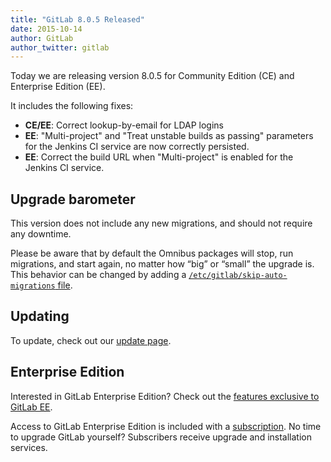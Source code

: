 ```yaml
---
title: "GitLab 8.0.5 Released"
date: 2015-10-14
author: GitLab
author_twitter: gitlab
---
```


Today we are releasing version 8.0.5 for Community Edition (CE) and Enterprise
Edition (EE).

It includes the following fixes:

- **CE/EE**: Correct lookup-by-email for LDAP logins
- **EE**: "Multi-project" and "Treat unstable builds as passing" parameters for
  the Jenkins CI service are now correctly persisted.
- **EE**: Correct the build URL when "Multi-project" is enabled for the Jenkins
  CI service.

<!-- more -->

## Upgrade barometer

This version does not include any new migrations, and should not require any
downtime.

Please be aware that by default the Omnibus packages will stop, run migrations,
and start again, no matter how “big” or “small” the upgrade is. This behavior
can be changed by adding a [`/etc/gitlab/skip-auto-migrations`
file](http://doc.gitlab.com/omnibus/update/README.html).

## Updating

To update, check out our [update page](https://about.gitlab.com/update).

## Enterprise Edition

Interested in GitLab Enterprise Edition?
Check out the [features exclusive to GitLab EE](https://about.gitlab.com/features/#enterprise).

Access to GitLab Enterprise Edition is included with a [subscription](/products).
No time to upgrade GitLab yourself?
Subscribers receive upgrade and installation services.
